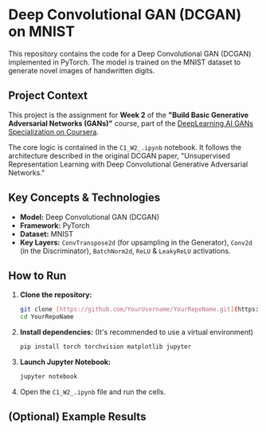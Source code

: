 # Deep Convolutional GAN (DCGAN) on MNIST

This repository contains the code for a Deep Convolutional GAN (DCGAN) implemented in PyTorch. The model is trained on the MNIST dataset to generate novel images of handwritten digits.



## Project Context

This project is the assignment for **Week 2** of the **"Build Basic Generative Adversarial Networks (GANs)"** course, part of the [DeepLearning.AI GANs Specialization on Coursera](https://www.coursera.org/specializations/generative-adversarial-networks-gans).

The core logic is contained in the `C1_W2_.ipynb` notebook. It follows the architecture described in the original DCGAN paper, "Unsupervised Representation Learning with Deep Convolutional Generative Adversarial Networks."

## Key Concepts & Technologies

* **Model:** Deep Convolutional GAN (DCGAN)
* **Framework:** PyTorch
* **Dataset:** MNIST
* **Key Layers:** `ConvTranspose2d` (for upsampling in the Generator), `Conv2d` (in the Discriminator), `BatchNorm2d`, `ReLU` & `LeakyReLU` activations.

## How to Run

1.  **Clone the repository:**
    ```bash
    git clone [https://github.com/YourUsername/YourRepoName.git](https://github.com/YourUsername/YourRepoName.git)
    cd YourRepoName
    ```

2.  **Install dependencies:**
    (It's recommended to use a virtual environment)
    ```bash
    pip install torch torchvision matplotlib jupyter
    ```

3.  **Launch Jupyter Notebook:**
    ```bash
    jupyter notebook
    ```

4.  Open the `C1_W2_.ipynb` file and run the cells.

## (Optional) Example Results

